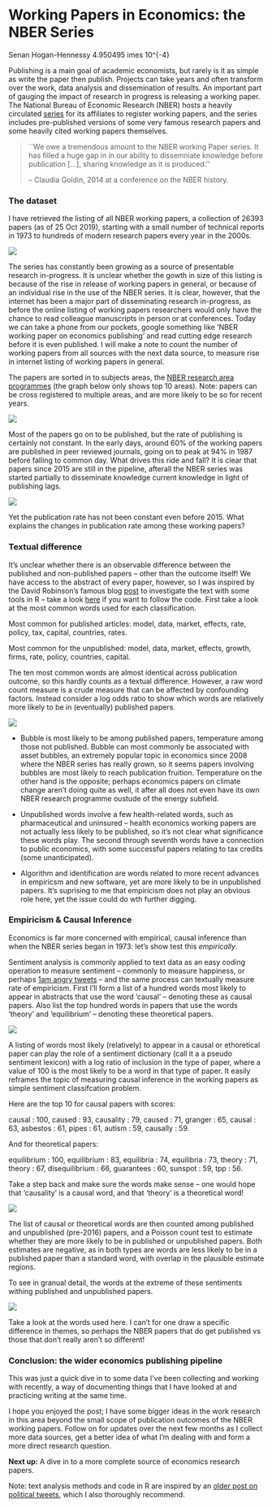 Working Papers in Economics: the NBER Series
================
Senan Hogan-Hennessy
4.950495 imes 10^{-4}

Publishing is a main goal of academic economists, but rarely is it as
simple as write the paper then publish. Projects can take years and
often transform over the work, data analysis and dissemination of
results. An important part of gauging the impact of research in progress
is releasing a working paper. The National Bureau of Economic Research
(NBER) hosts a heavily circulated [series](https://www.nber.org/papers)
for its affiliates to register working papers, and the series includes
pre-published versions of some very famous research papers and some
heavily cited working papers themselves.

> \`\`We owe a tremendous amount to the NBER working Paper series. It
> has filled a huge gap in in our ability to dissemniate knowledge
> before publication \[…\], sharing knowledge as it is produced.’’
> 
> – Claudia Goldin, 2014 at a conference on the NBER history.
> <!-- Presentation on the series : https://www.nber.org/WPat20K/summary.html# -->

### The dataset

I have retrieved the listing of all NBER working papers, a collection of
26393 papers (as of 25 Oct 2019), starting with a small number of
technical reports in 1973 to hundreds of modern research papers every
year in the
2000s.

<img src="1_NBER_working_papers_files/figure-gfm/unnamed-chunk-1-1.png" style="display: block; margin: auto;" />

The series has constantly been growing as a source of presentable
research in-progress. It is unclear whether the gowth in size of this
listing is because of the rise in release of working papers in general,
or because of an individual rise in the use of the NBER series. It is
clear, however, that the internet has been a major part of disseminating
research in-progress, as before the online listing of working papers
researchers would only have the chance to read colleague manuscripts in
person or at conferences. Today we can take a phone from our pockets,
google something like ‘NBER working paper on economics publishing’ and
read cutting edge research before it is even published. I will make a
note to count the number of working papers from all sources with the
next data source, to measure rise in internet listing of working papers
in general.

The papers are sorted in to subjects areas, the [NBER research area
programmes](https://www.nber.org/programs/) (the graph below only shows
top 10 areas). Note: papers can be cross registered to multiple areas,
and are more likely to be so for recent
years.

<img src="1_NBER_working_papers_files/figure-gfm/unnamed-chunk-2-1.png" style="display: block; margin: auto;" />

Most of the papers go on to be published, but the rate of publishing is
certainly not constant. In the early days, around 60% of the working
papers are published in peer reviewed journals, going on to peak at 94%
in 1987 before falling to common day. What drives this ride and fall? It
is clear that papers since 2015 are still in the pipeline, afterall the
NBER series was started partially to disseminate knowledge current
knowledge in light of publishing
lags.

<img src="1_NBER_working_papers_files/figure-gfm/unnamed-chunk-3-1.png" style="display: block; margin: auto;" />

Yet the publication rate has not been constant even before 2015. What
explains the changes in publication rate among these working papers?

### Textual difference

It’s unclear whether there is an observable difference between the
published and non-published papers – other than the outcome itself\! We
have access to the abstract of every paper, however, so I was inspired
by the David Robinson’s famous blog
[post](http://varianceexplained.org/r/trump-tweets) to investigate the
text with some tools in R – take a look
[here](https://github.com/shoganhennessy/Econ_text_data/blob/master/Blog_post_exploration/Working_papers_intro.Rmd)
if you want to follow the code. First take a look at the most common
words used for each classification.

Most common for published articles: model, data, market, effects, rate,
policy, tax, capital, countries, rates.

Most common for the unpublished: model, data, market, effects, growth,
firms, rate, policy, countries, capital.

The ten most common words are almost identical across publication
outcome, so this hardly counts as a textual difference. However, a raw
word count measure is a crude measure that can be affected by
confounding factors. Instead consider a log odds ratio to show which
words are relatively more likely to be in (eventually) published
papers.

<img src="1_NBER_working_papers_files/figure-gfm/unnamed-chunk-5-1.png" style="display: block; margin: auto;" />

  - Bubble is most likely to be among published papers, temperature
    among those not published. Bubble can most commonly be associated
    with asset bubbles, an extremely popular topic in economics since
    2008 where the NBER series has really grown, so it seems papers
    involving bubbles are most likely to reach publication fruition.
    Temperature on the other hand is the opposite; perhaps economics
    papers on climate change aren’t doing quite as well, it after all
    does not even have its own NBER research programme oustude of the
    energy subfield.

  - Unpublished words involve a few health-related words, such as
    pharmaceutical and uninsured – health economics working papers are
    not actually less likely to be published, so it’s not clear what
    significance these words play. The second through seventh words have
    a connection to public economics, with some successful papers
    relating to tax credits (some unanticipated).

  - Algorithm and identification are words related to more recent
    advances in empiricsm and new software, yet are more likely to be in
    unpublished papers. It’s suprising to me that empiricism does not
    play an obvious role here, yet the issue could do wth further
    digging.

### Empiricism & Causal Inference

Economics is far more concerned with empirical, causal inference than
when the NBER series began in 1973: let’s show test this
<i>empirically</i>.

Sentiment analysis is commonly applied to text data as an easy coding
operation to measure sentiment – commonly to measure happiness, or
perhaps [1am angry tweets](http://varianceexplained.org/r/trump-tweets/)
– and the same process can textually measure rate of empiricism. First
I’ll form a list of a hundred words most likely to appear in abstracts
that use the word ‘causal’ – denoting these as causal papers. Also list
the top hundred words in papers that use the words ‘theory’ and
‘equilibrium’ – denoting these theoretical
papers.

<img src="1_NBER_working_papers_files/figure-gfm/unnamed-chunk-6-1.png" style="display: block; margin: auto;" />

A listing of words most likely (relatively) to appear in a causal or
ethoretical paper can play the role of a sentiment dictionary (call it a
a pseudo sentiment lexicon) with a log ratio of inclusion in the type of
paper, where a value of 100 is the most likely to be a word in that type
of paper. It easily reframes the topic of measuring causal inference in
the working papers as simple sentiment classifcation problem.

Here are the top 10 for causal papers with scores:

causal : 100, caused : 93, causality : 79, caused : 71, granger : 65,
causal : 63, asbestos : 61, pipes : 61, autism : 59, causally : 59.

And for theoretical papers:

equilibrium : 100, equilibrium : 83, equilibria : 74, equilibria : 73,
theory : 71, theory : 67, disequilibrium : 66, guarantees : 60, sunspot
: 59, tpp :
56.

<!-- Dictionary-based sentiment -->

<!-- https://cbail.github.io/SICSS_Dictionary-Based_Text_Analysis.html#dictionary-based-quantitative-text-analysis -->

Take a step back and make sure the words make sense – one would hope
that ‘causality’ is a causal word, and that ‘theory’ is a theoretical
word\!

<img src="1_NBER_working_papers_files/figure-gfm/unnamed-chunk-8-1.png" style="display: block; margin: auto;" />

The list of causal or theoretical words are then counted among published
and unpublished (pre-2016) papers, and a Poisson count test to estimate
whether they are more likely to be in published or unpublished papers.
Both estimates are negative, as in both types are words are less likely
to be in a published paper than a standard word, with overlap in the
plausible estimate regions.

To see in granual detail, the words at the extreme of these sentiments
withing published and unpublished
papers.

<img src="1_NBER_working_papers_files/figure-gfm/unnamed-chunk-9-1.png" style="display: block; margin: auto;" />

Take a look at the words used here. I can’t for one draw a specific
difference in themes, so perhaps the NBER papers that do get published
vs those that don’t really aren’t so different\!

### Conclusion: the wider economics publishing pipeline

This was just a quick dive in to some data I’ve been collecting and
working with recently, a way of documenting things that I have looked at
and practicing writing at the same time.

I hope you enjoyed the post; I have some bigger ideas in the work
research in this area beyond the small scope of publication outcomes of
the NBER working papers. Follow on for updates over the next few months
as I collect more data sources, get a better idea of what I’m dealing
with and form a more direct research question.

<span style="font-weight:bold">Next up:</span> A dive in to a more
complete source of economics research papers.

Note: text analysis methods and code in R are inspired by an [older post
on political tweets](http://varianceexplained.org/r/trump-tweets), which
I also thoroughly recommend.
